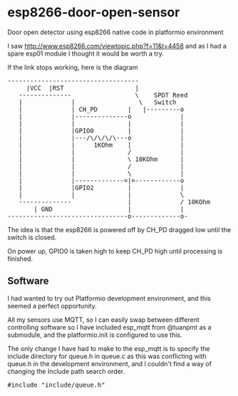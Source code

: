 # esp8266-door-open-sensor
Door open detector using esp8266 native code in platformio environment

I saw http://www.esp8266.com/viewtopic.php?f=11&t=4458 and as I had a spare esp01 module I thought it would be worth a try.

If the link stops working, here is the diagram 

<pre>
-----------------------------------
     |VCC  |RST                   |
   --------------                 \    SPDT Reed
   |             |                 \   Switch
   |             | CH_PD        |   |---------o
   |             |--------------o             |
   |             |              |             |
   |             |GPIO0         |             |
   |             |---/\/\/\/\---o             |
   |             |     1KOhm    |             |
   |             |              /             |
   |             |              \ 10KOhm      |
   |             |              /             |
   |             |              \             |
   |             |-------------=|=------------o
   |             |GPIO2         |             |
   |             |              |             \
   --------------               |             / 10KOhm
       | GND                    |             |
--------------------------------o-------------o-
</pre>

The idea is that the esp8266 is powered off by CH_PD dragged low until the switch is closed.

On power up, GPIO0 is taken high to keep CH_PD high until processing is finished.

## Software
I had wanted to try out Platformio development environment, and this seemed a perfect opportunity.

All my sensors use MQTT, so I can easily swap between different controlling software so I have included esp_mqtt from @tuanpmt as a submodule, and the platformio.init is configured to use this.  

The only change I have had to make to the esp_mqtt is to specify the include directory for queue.h in queue.c as this was conflicting with queue.h in the development environment, and I couldn't find a way of changing the Include path search order.
<pre>
#include "include/queue.h"
</pre>

